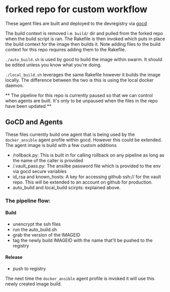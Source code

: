 # forked repo for custom workflow

These agent files are built and deployed to the devregistry via [gocd](https://devcd.arnoldclark.com)

The build context is removed i.e. `build/` dir and pulled from the forked repo when the build script is ran. The Rakefile is then invoked which puts in place the build context for the image then builds it. Note adding files to the build context for this repo requires adding them to the Rakefile.

`./auto_build.sh` is used by gocd to build the image within swarm. It should be edited unless you know what you're doing. 

`./local_build.sh` leverages the same Rakefile however it builds the image locally. The difference between the two is this is using the local docker daemon.

** The pipeline for this repo is currently paused so that we can control when agents are built. It's only to be unpaused when the files in the repo have been updated **

## GoCD and Agents

These files currently build one agent that is being used by the `docker_ansible` agent profile within gocd. However this could be extended. The agent image is build with a few custom additions

- /rollback.py: This is built in for calling rollback on any pipeline as long as the name of the caller is provided
- /.vault_pass.py: The ansilbe password file which is provided to the env via gocd secure variables
- id_rsa and known_hosts: A key for accessing github ssh:// for the vault repo. This will be extended to an account on github for production.
- auto_build and local_build scirpts: explained above. 

### The pipeline flow:

#### Build
- unencrypt the ssh files
- run the auto_build.sh
- grab the version of the IMAGEID
- tag the newly build IMAGEID with the name that'll be pushed to the registry
#### Release
- push to registry

The next time the `docker_ansible` agent profile is invoked it will use this newly created image build.


